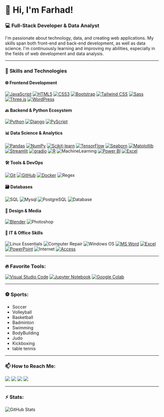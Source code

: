 # 👋 Hi, I'm Farhad!

### 💻 Full-Stack Developer & Data Analyst

I'm passionate about technology, data, and creating web applications. My skills span both front-end and back-end development, as well as data science. I'm continuously learning and improving my abilities, especially in the fields of web development and data analysis.

---

### 🔧 **Skills and Technologies**



#### 🌐 Frontend Development

[![JavaScript](https://img.shields.io/badge/-JavaScript-333333?style=flat\&logo=javascript\&logoColor=white)](https://developer.mozilla.org/en-US/docs/Web/JavaScript)
[![HTML5](https://img.shields.io/badge/-HTML5-E34F26?style=flat\&logo=html5\&logoColor=white)](https://developer.mozilla.org/en-US/docs/Web/HTML)
[![CSS3](https://img.shields.io/badge/-CSS3-1572B6?style=flat\&logo=css3\&logoColor=white)](https://developer.mozilla.org/en-US/docs/Web/CSS)
[![Bootstrap](https://img.shields.io/badge/-Bootstrap-563D7C?style=flat\&logo=bootstrap\&logoColor=white)](https://getbootstrap.com/)
[![Tailwind CSS](https://img.shields.io/badge/-Tailwind%20CSS-06B6D4?style=flat\&logo=tailwind-css\&logoColor=white)](https://tailwindcss.com/)
[![Sass](https://img.shields.io/badge/-Sass-CC6699?style=flat\&logo=sass\&logoColor=white)](https://sass-lang.com/)
[![Three.js](https://img.shields.io/badge/-Three.js-000000?style=flat\&logo=three.js\&logoColor=white)](https://threejs.org/)
[![WordPress](https://img.shields.io/badge/-WordPress-21759B?style=flat\&logo=wordpress\&logoColor=white)](https://wordpress.org/)



#### 🔙 Backend & Python Ecosystem

[![Python](https://img.shields.io/badge/-Python-3776AB?style=flat\&logo=python\&logoColor=white)](https://www.python.org/)
[![Django](https://img.shields.io/badge/-Django-092E20?style=flat\&logo=django\&logoColor=white)](https://www.djangoproject.com/)
[![PyScript](https://img.shields.io/badge/-PyScript-2E3440?style=flat\&logo=python\&logoColor=white)](https://pyscript.net/)



#### 📊 Data Science & Analytics

[![Pandas](https://img.shields.io/badge/-Pandas-150458?style=flat\&logo=pandas\&logoColor=white)](https://pandas.pydata.org/)
[![NumPy](https://img.shields.io/badge/-NumPy-013243?style=flat\&logo=numpy\&logoColor=white)](https://numpy.org/)
[![Scikit-learn](https://img.shields.io/badge/-Scikit--learn-F7931E?style=flat\&logo=scikit-learn\&logoColor=white)](https://scikit-learn.org/)
[![TensorFlow](https://img.shields.io/badge/-TensorFlow-FF6F00?style=flat\&logo=tensorflow\&logoColor=white)](https://www.tensorflow.org/)
[![Seaborn](https://img.shields.io/badge/-Seaborn-4C72AF?style=flat\&logo=seaborn\&logoColor=white)](https://seaborn.pydata.org/)
[![Matplotlib](https://img.shields.io/badge/-Matplotlib-11557C?style=flat\&logo=matplotlib\&logoColor=white)](https://matplotlib.org/)
[![Streamlit](https://img.shields.io/badge/-Streamlit-FF4B4B?style=flat\&logo=streamlit\&logoColor=white)](https://streamlit.io/)
[![gradio](https://img.shields.io/badge/-gradio-FF4B4B?style=flat\&logo=gradio\&logoColor=yellow)](https://www.gradio.app/)
[![R](https://img.shields.io/badge/-R-276DC3?style=flat\&logo=r\&logoColor=white)](https://www.r-project.org/)
![MachineLearning](https://img.shields.io/badge/Machine_Learning-yellow?logo=code\&logoColor=white)
[![Power BI](https://img.shields.io/badge/-Power%20BI-F2C811?style=flat\&logo=powerbi\&logoColor=black)](https://powerbi.microsoft.com/)
[![Excel](https://img.shields.io/badge/-Excel-217346?style=flat\&logo=microsoft-excel\&logoColor=white)](https://www.microsoft.com/en-us/microsoft-365/excel)



#### 🛠 Tools & DevOps

[![Git](https://img.shields.io/badge/-Git-F05032?style=flat\&logo=git\&logoColor=white)](https://git-scm.com/)
[![GitHub](https://img.shields.io/badge/-GitHub-181717?style=flat\&logo=github\&logoColor=white)](https://github.com/)
[![Docker](https://img.shields.io/badge/-Docker-2496ED?style=flat\&logo=docker\&logoColor=white)](https://www.docker.com/)
![Regex](https://img.shields.io/badge/Regex-blue?logo=code\&logoColor=white)


#### 🗃 Databases

![SQL](https://img.shields.io/badge/SQL-blue?logo=postgresql\&logoColor=white)
![Mysql](https://img.shields.io/badge/Mysql-red?logo=postgresql\&logoColor=white)
![PostgreSQL](https://img.shields.io/badge/postgresql-orange?logo=postgresql\&logoColor=white)
![Database](https://img.shields.io/badge/Database-blue?logo=postgresql\&logoColor=white)


#### 🎨 Design & Media

[![Blender](https://img.shields.io/badge/-Blender-F5792A?style=flat\&logo=blender\&logoColor=white)](https://www.blender.org/)
![Photoshop](https://img.shields.io/badge/Photoshop-blue?logo=adobephotoshop\&logoColor=white)



#### 💼 IT & Office Skills

![Linux Essentials](https://img.shields.io/badge/Linux-Essentials-FCC624?style=flat\&logo=linux\&logoColor=black)
![Computer Repair](https://img.shields.io/badge/Computer%20Repair-Hardware%20%26%20Troubleshooting-critical?logo=gnubash&logoColor=white)
![Windows OS](https://img.shields.io/badge/Windows-File%20Management-blue?logo=windows&logoColor=white)
[![MS Word](https://img.shields.io/badge/Word-Document%20Processing-2B579A?logo=microsoft-word&logoColor=white)](https://www.microsoft.com/en-us/microsoft-365/word)
[![Excel](https://img.shields.io/badge/Excel-Spreadsheets-217346?logo=microsoft-excel&logoColor=white)](https://www.microsoft.com/en-us/microsoft-365/excel)
[![PowerPoint](https://img.shields.io/badge/PowerPoint-Presentations-B7472A?logo=microsoft-powerpoint&logoColor=white)](https://www.microsoft.com/en-us/microsoft-365/powerpoint)
![Internet](https://img.shields.io/badge/Internet%20%26%20Email-Web%20and%20Communication-00599C?logo=gmail&logoColor=white)
[![Access](https://img.shields.io/badge/Access-Database%20Basics-A4373A?logo=microsoft-access&logoColor=white)](https://www.microsoft.com/en-us/microsoft-365/access)

---

### 🔥 **Favorite Tools:**

[![Visual Studio Code](https://img.shields.io/badge/-Visual%20Studio%20Code-007ACC?style=flat&logo=visual-studio-code&logoColor=white)](https://code.visualstudio.com/)
[![Jupyter Notebook](https://img.shields.io/badge/-Jupyter%20Notebook-F37626?style=flat&logo=jupyter&logoColor=white)](https://jupyter.org/)
[![Google Colab](https://img.shields.io/badge/-Google%20Colab-4285F4?style=flat&logo=google-colab&logoColor=white)](https://colab.research.google.com/)

---

### ⚽ **Sports:**
- Soccer
- Volleyball
- Basketball
- Badminton
- Swimming
- BodyBuilding
- Judo
- Kickboxing
- table tennis

---


### 📫 **How to Reach Me:**
<p align="left">
  <a href="mailto:farhad@example.com"><img src="https://img.shields.io/badge/Email-D14836?style=for-the-badge&logo=gmail&logoColor=white" /></a>
  <a href="https://linkedin.com/in/farhadprofile"><img src="https://img.shields.io/badge/LinkedIn-0077B5?style=for-the-badge&logo=linkedin&logoColor=white" /></a>
  <a href="https://github.com/farhad-here"><img src="https://img.shields.io/badge/GitHub-181717?style=for-the-badge&logo=github&logoColor=white" /></a>
  <a href="https://instagram.com/farhad_gs"><img src="https://img.shields.io/badge/Instagram-E4405F?style=for-the-badge&logo=instagram&logoColor=white" /></a>
</p>


---
### ⚡ **Stats:**

![GitHub Stats](https://github-readme-stats.vercel.app/api?username=farhad-here&show_icons=true&theme=radical)


<!--
**farhad-here/Farhad-here** is a ✨ _special_ ✨ repository because its `README.md` (this file) appears on your GitHub profile.

Here are some ideas to get you started:

- 🔭 I’m currently working on ...
- 🌱 I’m currently learning ...
- 👯 I’m looking to collaborate on ...
- 🤔 I’m looking for help with ...
- 💬 Ask me about ...
- 📫 How to reach me: ...
- 😄 Pronouns: ...
- ⚡ Fun fact: ...
-->
